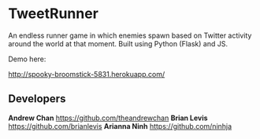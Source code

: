 # TweetRunner

An endless runner game in which enemies spawn based on Twitter activity around the world at that moment. Built using Python (Flask) and JS.

Demo here:

<http://spooky-broomstick-5831.herokuapp.com/>

## Developers

**Andrew Chan**
<https://github.com/theandrewchan>
**Brian Levis**
<https://github.com/brianlevis>
**Arianna Ninh**
<https://github.com/ninhja>